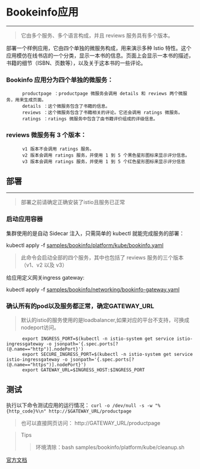 # Bookeinfo应用
---

>它由多个服务、多个语言构成，并且 reviews 服务具有多个版本。


部署一个样例应用，它由四个单独的微服务构成，用来演示多种 Istio 特性。这个应用模仿在线书店的一个分类，显示一本书的信息。页面上会显示一本书的描述，书籍的细节（ISBN、页数等），以及关于这本书的一些评论。

### Bookinfo 应用分为四个单独的微服务：

```
      productpage ：productpage 微服务会调用 details 和 reviews 两个微服务，用来生成页面。
      details ：这个微服务包含了书籍的信息。
      reviews ：这个微服务包含了书籍相关的评论。它还会调用 ratings 微服务。
      ratings ：ratings 微服务中包含了由书籍评价组成的评级信息。
```

### reviews 微服务有 3 个版本：

```
      v1 版本不会调用 ratings 服务。
      v2 版本会调用 ratings 服务，并使用 1 到 5 个黑色星形图标来显示评分信息。
      v3 版本会调用 ratings 服务，并使用 1 到 5 个红色星形图标来显示评分信息
```

## 部署
---

> 部署之前请确定正确安装了istio且服务已正常

### 启动应用容器

集群使用的是自动 Sidecar 注入，只需简单的 kubectl 就能完成服务的部署：

kubectl apply -f [samples/bookinfo/platform/kube/bookinfo.yaml](istio-1.0.4/samples/bookinfo/platform/kube/bookinfo.yaml)

> 此命令会启动全部的四个服务，其中也包括了 reviews 服务的三个版本（v1、v2 以及 v3）

给应用定义网关ingress gateway:

kubectl apply -f [samples/bookinfo/networking/bookinfo-gateway.yaml](istio-1.0.4/samples/bookinfo/networking/bookinfo-gateway.yaml)

### 确认所有的pod以及服务都正常，确定GATEWAY_URL

> 默认的istio的服务使用的是loadbalancer,如果对应的平台不支持，可换成nodeport访问。

```
      export INGRESS_PORT=$(kubectl -n istio-system get service istio-ingressgateway -o jsonpath='{.spec.ports[?(@.name=="http")].nodePort}')
      export SECURE_INGRESS_PORT=$(kubectl -n istio-system get service istio-ingressgateway -o jsonpath='{.spec.ports[?(@.name=="https")].nodePort}')
      export GATEWAY_URL=$INGRESS_HOST:$INGRESS_PORT

```

## 测试

执行以下命令测试应用的运行情况：
`curl -o /dev/null -s -w "%{http_code}%\n" http://$GATEWAY_URL/productpage`

> 也可以直接网页访问： http://GATEWAY_URL/productpage


> Tips
>> 环境清除：bash samples/bookinfo/platform/kube/cleanup.sh

[官方文档](https://istio.io/zh/docs/examples/bookinfo)
